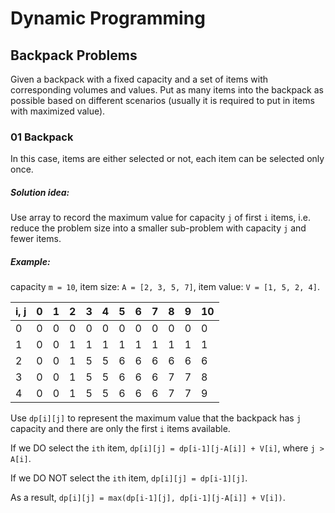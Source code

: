 # Dynamic Programming

## Backpack Problems

Given a backpack with a fixed capacity and a set of items with corresponding volumes and values. Put as many items into the backpack as possible based on different scenarios (usually it is required to put in items with maximized value).

### 01 Backpack

In this case, items are either selected or not, each item can be selected only once. 

##### Solution idea:

Use array to record the maximum value for capacity `j` of first `i` items, i.e. reduce the problem size into a smaller sub-problem with capacity `j` and fewer items.

##### Example:

capacity `m = 10`, item size: `A = [2, 3, 5, 7]`, item value: `V = [1, 5, 2, 4]`.

| i, j | 0    | 1    | 2    | 3    | 4    | 5    | 6    | 7    | 8    | 9    | 10   |
| ---- | ---- | ---- | ---- | ---- | ---- | ---- | ---- | ---- | ---- | ---- | ---- |
| 0    | 0    | 0    | 0    | 0    | 0    | 0    | 0    | 0    | 0    | 0    | 0    |
| 1    | 0    | 0    | 1    | 1    | 1    | 1    | 1    | 1    | 1    | 1    | 1    |
| 2    | 0    | 0    | 1    | 5    | 5    | 6    | 6    | 6    | 6    | 6    | 6    |
| 3    | 0    | 0    | 1    | 5    | 5    | 6    | 6    | 6    | 7    | 7    | 8    |
| 4    | 0    | 0    | 1    | 5    | 5    | 6    | 6    | 6    | 7    | 7    | 9    |

Use `dp[i][j]` to represent the maximum value that the backpack has `j` capacity and there are only the first `i` items available.

If we DO select the `ith` item, `dp[i][j] = dp[i-1][j-A[i]] + V[i]`, where `j > A[i]`.

If we DO NOT select the `ith` item, `dp[i][j] = dp[i-1][j]`.

As a result, `dp[i][j] = max(dp[i-1][j], dp[i-1][j-A[i]] + V[i])`.

